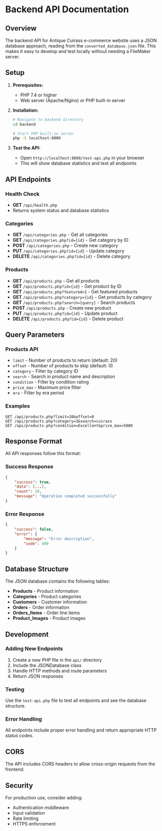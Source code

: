 # Backend API Documentation

## Overview

The backend API for Antique Cuirass e-commerce website uses a JSON database approach, reading from the `converted_database.json` file. This makes it easy to develop and test locally without needing a FileMaker server.

## Setup

1. **Prerequisites:**
   - PHP 7.4 or higher
   - Web server (Apache/Nginx) or PHP built-in server

2. **Installation:**
   ```bash
   # Navigate to backend directory
   cd backend
   
   # Start PHP built-in server
   php -S localhost:8000
   ```

3. **Test the API:**
   - Open `http://localhost:8000/test-api.php` in your browser
   - This will show database statistics and test all endpoints

## API Endpoints

### Health Check
- **GET** `/api/health.php`
- Returns system status and database statistics

### Categories
- **GET** `/api/categories.php` - Get all categories
- **GET** `/api/categories.php?id={id}` - Get category by ID
- **POST** `/api/categories.php` - Create new category
- **PUT** `/api/categories.php?id={id}` - Update category
- **DELETE** `/api/categories.php?id={id}` - Delete category

### Products
- **GET** `/api/products.php` - Get all products
- **GET** `/api/products.php?id={id}` - Get product by ID
- **GET** `/api/products.php?featured=1` - Get featured products
- **GET** `/api/products.php?category={id}` - Get products by category
- **GET** `/api/products.php?search={query}` - Search products
- **POST** `/api/products.php` - Create new product
- **PUT** `/api/products.php?id={id}` - Update product
- **DELETE** `/api/products.php?id={id}` - Delete product

## Query Parameters

### Products API
- `limit` - Number of products to return (default: 20)
- `offset` - Number of products to skip (default: 0)
- `category` - Filter by category ID
- `search` - Search in product name and description
- `condition` - Filter by condition rating
- `price_max` - Maximum price filter
- `era` - Filter by era period

### Examples
```
GET /api/products.php?limit=10&offset=0
GET /api/products.php?category=3&search=cuirass
GET /api/products.php?condition=Excellent&price_max=5000
```

## Response Format

All API responses follow this format:

### Success Response
```json
{
    "success": true,
    "data": [...],
    "count": 10,
    "message": "Operation completed successfully"
}
```

### Error Response
```json
{
    "success": false,
    "error": {
        "message": "Error description",
        "code": 400
    }
}
```

## Database Structure

The JSON database contains the following tables:
- **Products** - Product information
- **Categories** - Product categories
- **Customers** - Customer information
- **Orders** - Order information
- **Orders_Items** - Order line items
- **Product_Images** - Product images

## Development

### Adding New Endpoints

1. Create a new PHP file in the `api/` directory
2. Include the JSONDatabase class
3. Handle HTTP methods and route parameters
4. Return JSON responses

### Testing

Use the `test-api.php` file to test all endpoints and see the database structure.

### Error Handling

All endpoints include proper error handling and return appropriate HTTP status codes.

## CORS

The API includes CORS headers to allow cross-origin requests from the frontend.

## Security

For production use, consider adding:
- Authentication middleware
- Input validation
- Rate limiting
- HTTPS enforcement
